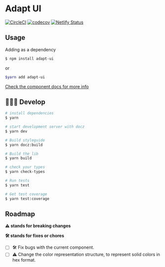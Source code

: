 # Adapt UI

[![CircleCI](https://circleci.com/gh/matheusps/adapt-ui.svg?style=svg)](https://circleci.com/gh/matheusps/adapt-ui)
[![codecov](https://codecov.io/gh/matheusps/adapt-ui/branch/master/graph/badge.svg)](https://codecov.io/gh/matheusps/adapt-ui)
[![Netlify Status](https://api.netlify.com/api/v1/badges/f4a3987b-301a-4273-b833-ee993812c4c3/deploy-status)](https://app.netlify.com/sites/adapt-ui/deploys)

## Usage

Adding as a dependency

```bash
$ npm install adapt-ui
```

or

```bash
$yarn add adapt-ui
```

[Check the component docs for more info](https://adapt-ui.netlify.com/)

## 👨🏾‍💻 Develop

```bash
# install dependencies
$ yarn

# start development server with docz
$ yarn dev

# Build styleguide
$ yarn docz:build

# Build the lib
$ yarn build

# check your types
$ yarn check-types

# Run tests
$ yarn test

# Get test coverage
$ yarn test:coverage
```

## Roadmap

**⚠️ stands for breaking changes**

**🛠 stands for fixes or chores**

- [ ] 🛠 Fix bugs with the current component.
- [ ] ⚠️ Change the color representation structure, to represent solid colors in hex format.
